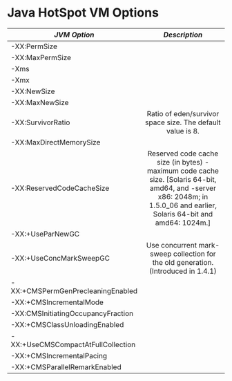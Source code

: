 # Java HotSpot VM Options

| *JVM Option* | *Description* |
|--------------|:-------------:|
|-XX:PermSize | |
|-XX:MaxPermSize | |
|-Xms | |
|-Xmx | |
|-XX:NewSize | |
|-XX:MaxNewSize | |
|-XX:SurvivorRatio |Ratio of eden/survivor space size. The default value is 8. |
|-XX:MaxDirectMemorySize | |
|-XX:ReservedCodeCacheSize |Reserved code cache size (in bytes) - maximum code cache size. [Solaris 64-bit, amd64, and -server x86: 2048m; in 1.5.0_06 and earlier, Solaris 64-bit and amd64: 1024m.] |
|-XX:+UseParNewGC | |
|-XX:+UseConcMarkSweepGC |Use concurrent mark-sweep collection for the old generation. (Introduced in 1.4.1) |
|-XX:+CMSPermGenPrecleaningEnabled | |
|-XX:+CMSIncrementalMode | |
|-XX:CMSInitiatingOccupancyFraction | |
|-XX:+CMSClassUnloadingEnabled | |
|-XX:+UseCMSCompactAtFullCollection | |
|-XX:+CMSIncrementalPacing | |
|-XX:+CMSParallelRemarkEnabled | |
